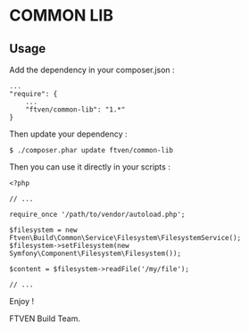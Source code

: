 # COMMON LIB

## Usage

Add the dependency in your composer.json :

    ...
    "require": {
        ...
        "ftven/common-lib": "1.*"
    }

Then update your dependency :

    $ ./composer.phar update ftven/common-lib

Then you can use it directly in your scripts :

    <?php

    // ...

    require_once '/path/to/vendor/autoload.php';

    $filesystem = new Ftven\Build\Common\Service\Filesystem\FilesystemService();
    $filesystem->setFilesystem(new Symfony\Component\Filesystem\Filesystem());

    $content = $filesystem->readFile('/my/file');

    // ...

Enjoy !

FTVEN Build Team.
